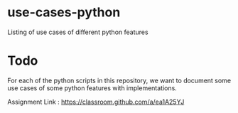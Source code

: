 # use-cases-python
Listing of use cases of different python features

# Todo

For each of the python scripts in this repository, we want to document some use cases of some python features with implementations.

Assignment Link : https://classroom.github.com/a/ea1A25YJ
